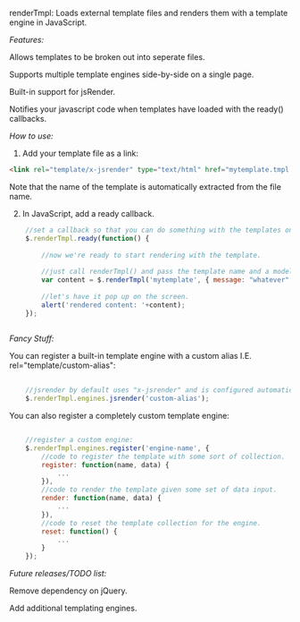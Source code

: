 renderTmpl: Loads external template files and renders them with a template engine in JavaScript.

*Features:*

Allows templates to be broken out into seperate files.

Supports multiple template engines side-by-side on a single page.

Built-in support for jsRender.

Notifies your javascript code when templates have loaded with the ready() callbacks.

*How to use:*

1) Add your template file as a link:
```html
<link rel="template/x-jsrender" type="text/html" href="mytemplate.tmpl.html" />
```

Note that the name of the template is automatically extracted from the file name.

2) In JavaScript, add a ready callback.

```javascript
	//set a callback so that you can do something with the templates once they are loaded.
	$.renderTmpl.ready(function() {
		
		//now we're ready to start rendering with the template.
		
		//just call renderTmpl() and pass the template name and a model to bind with.
		var content = $.renderTmpl('mytemplate', { message: "whatever" });
		
		//let's have it pop up on the screen.
		alert('rendered content: '+content);		
	});
	
```

*Fancy Stuff:*

You can register a built-in template engine with a custom alias I.E. rel="template/custom-alias":
```javascript
	
	//jsrender by default uses "x-jsrender" and is configured automatically.
	$.renderTmpl.engines.jsrender('custom-alias'); 

```

You can also register a completely custom template engine:
```javascript

	//register a custom engine:
	$.renderTmpl.engines.register('engine-name', {
		//code to register the template with some sort of collection.
		register: function(name, data) {
			...
		}),
		//code to render the template given some set of data input.
		render: function(name, data) {
			...
		}),
		//code to reset the template collection for the engine.
		reset: function() {
			...
		}
	});

```

*Future releases/TODO list:*

Remove dependency on jQuery.

Add additional templating engines.
